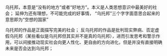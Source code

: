 乌托邦，本意是“没有的地方”或者“好地方”。本义是人类思想意识中最美好的社会；
延伸为还有理想，不可能完成的好事情，
“乌托邦”三个字字面意思合起来的意思即为“空想的国家”

乌托邦的作品是正面描写完美的社会；
反乌托邦的作品是批判现实弊病、否定虚假乌托邦（某些看似是乌托邦但其实并不是真的乌托邦），进而引发思考和警示作用，可以间接推动现实社会向更人性化、更自由的方向进化，但是并没有直接明确未来是否会达到乌托邦；